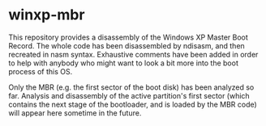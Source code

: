 winxp-mbr
=========

This repository provides a disassembly of the Windows XP Master Boot Record.
The whole code has been disassembled by ndisasm, and then recreated in nasm
syntax. Exhaustive comments have been added in order to help with anybody who
might want to look a bit more into the boot process of this OS.

Only the MBR (e.g. the first sector of the boot disk) has been analyzed so far.
Analysis and disassembly of the active partition's first sector (which contains
the next stage of the bootloader, and is loaded by the MBR code) will appear
here sometime in the future.

